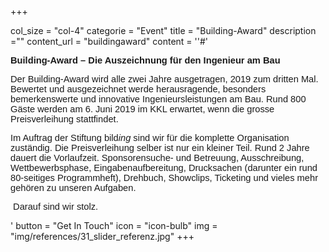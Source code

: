 +++

  col_size = "col-4"
  categorie = "Event"
  title = "Building-Award"
  description =""
  content_url = "buildingaward"
  content =  ''#'<p style="margin-left:0cm; margin-right:0cm"><strong><span style="font-size:11pt"><span style="font-family:Calibri,sans-serif">Building-Award &ndash; Die Auszeichnung f&uuml;r den Ingenieur am Bau</span></span></strong></p><p style="margin-left:0cm; margin-right:0cm"><span style="font-size:11pt"><span style="font-family:Calibri,sans-serif">Der Building-Award wird alle zwei Jahre ausgetragen, 2019 zum dritten Mal. Bewertet und ausgezeichnet werde herausragende, besonders bemerkenswerte und innovative Ingenieursleistungen am Bau. Rund 800 G&auml;ste werden am 6. Juni 2019 im KKL erwartet, wenn die grosse Preisverleihung stattfindet.</span></span></p><p style="margin-left:0cm; margin-right:0cm"><span style="font-size:11pt"><span style="font-family:Calibri,sans-serif">Im Auftrag der Stiftung bild<em>ing </em>sind wir f&uuml;r die komplette Organisation zust&auml;ndig. Die Preisverleihung selber ist nur ein kleiner Teil. Rund 2 Jahre dauert die Vorlaufzeit. Sponsorensuche- und Betreuung, Ausschreibung, Wettbewerbsphase, Eingabenaufbereitung, Drucksachen (darunter ein rund 80-seitiges Programmheft), Drehbuch, Showclips, Ticketing und vieles mehr geh&ouml;ren zu unseren Aufgaben.</span></span></p><p style="margin-left:0cm; margin-right:0cm"><span style="font-size:11pt"><span style="font-family:Calibri,sans-serif">&nbsp;Darauf sind wir stolz. </span></span></p>'
  button = "Get In Touch"
  icon = "icon-bulb"
  img = "img/references/31_slider_referenz.jpg"
+++
